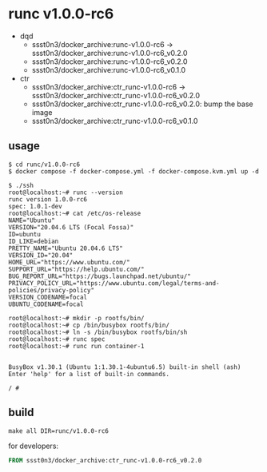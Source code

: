 # runc v1.0.0-rc6

* dqd
    * ssst0n3/docker_archive:runc-v1.0.0-rc6 -> ssst0n3/docker_archive:runc-v1.0.0-rc6_v0.2.0
    * ssst0n3/docker_archive:runc-v1.0.0-rc6_v0.2.0
    * ssst0n3/docker_archive:runc-v1.0.0-rc6_v0.1.0
* ctr
    * ssst0n3/docker_archive:ctr_runc-v1.0.0-rc6 -> ssst0n3/docker_archive:ctr_runc-v1.0.0-rc6_v0.2.0
    * ssst0n3/docker_archive:ctr_runc-v1.0.0-rc6_v0.2.0: bump the base image
    * ssst0n3/docker_archive:ctr_runc-v1.0.0-rc6_v0.1.0

## usage

```shell
$ cd runc/v1.0.0-rc6
$ docker compose -f docker-compose.yml -f docker-compose.kvm.yml up -d
```

```shell
$ ./ssh
root@localhost:~# runc --version
runc version 1.0.0-rc6
spec: 1.0.1-dev
root@localhost:~# cat /etc/os-release 
NAME="Ubuntu"
VERSION="20.04.6 LTS (Focal Fossa)"
ID=ubuntu
ID_LIKE=debian
PRETTY_NAME="Ubuntu 20.04.6 LTS"
VERSION_ID="20.04"
HOME_URL="https://www.ubuntu.com/"
SUPPORT_URL="https://help.ubuntu.com/"
BUG_REPORT_URL="https://bugs.launchpad.net/ubuntu/"
PRIVACY_POLICY_URL="https://www.ubuntu.com/legal/terms-and-policies/privacy-policy"
VERSION_CODENAME=focal
UBUNTU_CODENAME=focal
```

```shell
root@localhost:~# mkdir -p rootfs/bin/
root@localhost:~# cp /bin/busybox rootfs/bin/
root@localhost:~# ln -s /bin/busybox rootfs/bin/sh
root@localhost:~# runc spec
root@localhost:~# runc run container-1


BusyBox v1.30.1 (Ubuntu 1:1.30.1-4ubuntu6.5) built-in shell (ash)
Enter 'help' for a list of built-in commands.

/ #
```

## build

```shell
make all DIR=runc/v1.0.0-rc6
```

for developers:

```dockerfile
FROM ssst0n3/docker_archive:ctr_runc-v1.0.0-rc6_v0.2.0
```
